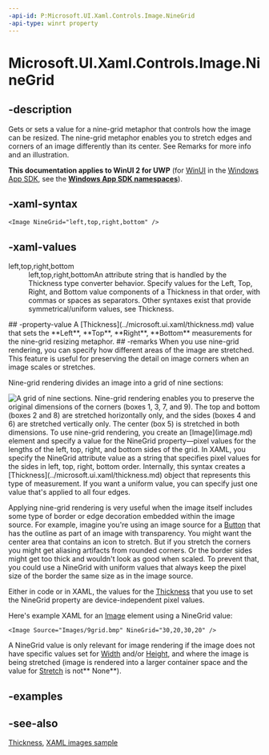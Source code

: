 ```yaml
---
-api-id: P:Microsoft.UI.Xaml.Controls.Image.NineGrid
-api-type: winrt property
---
```


<!-- Property syntax
public Windows.UI.Xaml.Thickness NineGrid { get;  set; }
-->

# Microsoft.UI.Xaml.Controls.Image.NineGrid

## -description
Gets or sets a value for a nine-grid metaphor that controls how the image can be resized. The nine-grid metaphor enables you to stretch edges and corners of an image differently than its center. See Remarks for more info and an illustration.

**This documentation applies to WinUI 2 for UWP** (for [WinUI](/windows/apps/winui/winui3/) in the [Windows App SDK](/windows/apps/windows-app-sdk/), see the **[Windows App SDK namespaces](/windows/windows-app-sdk/api/winrt/)**).

## -xaml-syntax
```xaml
<Image NineGrid="left,top,right,bottom" />
```


## -xaml-values
<dl><dt>left,top,right,bottom</dt><dd>left,top,right,bottomAn attribute string that is handled by the Thickness type converter behavior. Specify values for the Left, Top, Right, and Bottom value components of a Thickness in that order, with commas or spaces as separators. Other syntaxes exist that provide symmetrical/uniform values, see Thickness.</dd>
</dl>
## -property-value
A [Thickness](../microsoft.ui.xaml/thickness.md) value that sets the **Left**, **Top**, **Right**, **Bottom** measurements for the nine-grid resizing metaphor.
## -remarks
When you use nine-grid rendering, you can specify how different areas of the image are stretched. This feature is useful for preserving the detail on image corners when an image scales or stretches.

Nine-grid rendering divides an image into a grid of nine sections:

<img src="images/ninegrid.png" alt="A grid of nine sections." />
Nine-grid rendering enables you to preserve the original dimensions of the corners (boxes 1, 3, 7, and 9). The top and bottom (boxes 2 and 8) are stretched horizontally only, and the sides (boxes 4 and 6) are stretched vertically only. The center (box 5) is stretched in both dimensions. To use nine-grid rendering, you create an [Image](image.md) element and specify a value for the NineGrid property—pixel values for the lengths of the left, top, right, and bottom sides of the grid. In XAML, you specify the NineGrid attribute value as a string that specifies pixel values for the sides in left, top, right, bottom order. Internally, this syntax creates a [Thickness](../microsoft.ui.xaml/thickness.md) object that represents this type of measurement. If you want a uniform value, you can specify just one value that's applied to all four edges.

Applying nine-grid rendering is very useful when the image itself includes some type of border or edge decoration embedded within the image source. For example, imagine you're using an image source for a [Button](button.md) that has the outline as part of an image with transparency. You might want the center area that contains an icon to stretch. But if you stretch the corners you might get aliasing artifacts from rounded corners. Or the border sides might get too thick and wouldn't look as good when scaled. To prevent that, you could use a NineGrid with uniform values that always keep the pixel size of the border the same size as in the image source.

Either in code or in XAML, the values for the [Thickness](../microsoft.ui.xaml/thickness.md) that you use to set the NineGrid property are device-independent pixel values.

Here's example XAML for an [Image](image.md) element using a NineGrid value:



```xaml
<Image Source="Images/9grid.bmp" NineGrid="30,20,30,20" />
```



A NineGrid value is only relevant for image rendering if the image does not have specific values set for [Width](../microsoft.ui.xaml/frameworkelement_width.md) and/or [Height](../microsoft.ui.xaml/frameworkelement_height.md), and where the image is being stretched (image is rendered into a larger container space and the value for [Stretch](image_stretch.md) is not** None**).

## -examples

## -see-also
[Thickness](../microsoft.ui.xaml/thickness.md), [XAML images sample](https://github.com/microsoftarchive/msdn-code-gallery-microsoft/tree/master/Official%20Windows%20Platform%20Sample/XAML%20images%20sample)
